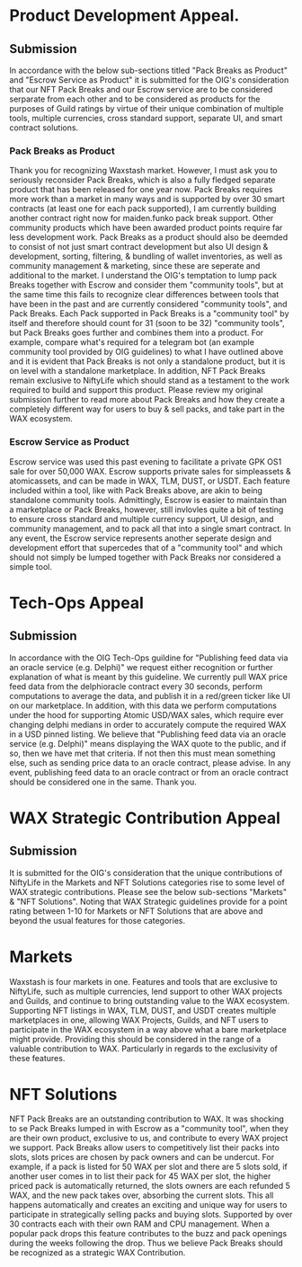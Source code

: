 # Product Development Appeal.

## Submission

In accordance with the below sub-sections titled "Pack Breaks as Product" and "Escrow Service as Product" it is submitted for the OIG's consideration that our NFT Pack Breaks and our Escrow service are to be considered serparate from each other and to be considered as products for the purposes of Guild ratings by virtue of their unique combination of multiple tools, multiple currencies, cross standard support, separate UI, and smart contract solutions. 

### Pack Breaks as Product

Thank you for recognizing Waxstash market. However, I must ask you to seriously reconsider Pack Breaks, which is also a fully fledged separate product that has been released for one year now. Pack Breaks requires more work than a market in many ways and is supported by over 30 smart contracts (at least one for each pack supported), I am currently building another contract right now for maiden.funko pack break support. Other community products which have been awarded product points require far less development work. Pack Breaks as a product should also be deemded to consist of not just smart contract development but also UI design & development, sorting, filtering, & bundling of wallet inventories, as well as community management & marketing, since these are seperate and additional to the market. I understand the OIG's temptation to lump pack Breaks together with Escrow and consider them "community tools", but at the same time this fails to recognize clear differences between tools that have been in the past and are currently considered "community tools", and Pack Breaks. Each Pack supported in Pack Breaks is a "community tool" by itself and therefore should count for 31 (soon to be 32) "community tools", but Pack Breaks goes further and combines them into a product. For example, compare what's required for a telegram bot (an example community tool provided by OIG guidelines) to what I have outlined above and it is evident that Pack Breaks is not only a standalone product, but it is on level with a standalone marketplace. In addition, NFT Pack Breaks remain exclusive to NiftyLife which should stand as a testament to the work required to build and support this product. Please review my original submission further to read more about Pack Breaks and how they create a completely different way for users to buy & sell packs, and take part in the WAX ecosystem.

### Escrow Service as Product

Escrow service was used this past evening to facilitate a private GPK OS1 sale for over 50,000 WAX. Escrow supports private sales for simpleassets & atomicassets, and can be made in WAX, TLM, DUST, or USDT. Each feature included within a tool, like with Pack Breaks above, are akin to being standalone community tools. Admittingly, Escrow is easier to maintain than a marketplace or Pack Breaks, however, still invlovles quite a bit of testing to ensure cross standard and multiple currency support, UI design, and community management, and to pack all that into a single smart contract. In any event, the Escrow service represents another seperate design and development effort that supercedes that of a "community tool" and which should not simply be lumped together with Pack Breaks nor considered a simple tool.


# Tech-Ops Appeal

## Submission

In accordance with the OIG Tech-Ops guildine for "Publishing feed data via an oracle service (e.g. Delphi)" we request either recognition or further explanation of what is meant by this guideline. We currently pull WAX price feed data from the delphioracle contract every 30 seconds, perform computations to average the data, and publish it in a red/green ticker like UI on our marketplace. In addition, with this data we perform computations under the hood for supporting Atomic USD/WAX sales, which require ever changing delphi medians in order to accurately compute the required WAX in a USD pinned listing. We believe that "Publishing feed data via an oracle service (e.g. Delphi)" means displaying the WAX quote to the public, and if so, then we have met that criteria. If not then this must mean something else, such as sending price data to an oracle contract, please advise. In any event, publishing feed data to an oracle contract or from an oracle contract should be considered one in the same. Thank you.

# WAX Strategic Contribution Appeal

## Submission

It is submitted for the OIG's consideration that the unique contributions of NiftyLife in the Markets and NFT Solutions categories rise to some level of WAX strategic contributions. Please see the below sub-sections "Markets" & "NFT Solutions". Noting that WAX Strategic guidelines provide for a point rating between 1-10 for Markets or NFT Solutions that are above and beyond the usual features for those categories.

# Markets

Waxstash is four markets in one. Features and tools that are exclusive to NiftyLife, such as multiple currencies, lend support to other WAX projects and Guilds, and continue to bring outstanding value to the WAX ecosystem. Supporting NFT listings in WAX, TLM, DUST, and USDT creates multiple marketplaces in one, allowing WAX Projects, Guilds, and NFT users to participate in the WAX ecosystem in a way above what a bare marketplace might provide. Providing this should be considered in the range of a valuable contribution to WAX. Particularly in regards to the exclusivity of these features.

# NFT Solutions

NFT Pack Breaks are an outstanding contribution to WAX. It was shocking to se Pack Breaks lumped in with Escrow as a "community tool", when they are their own product, exclusive to us, and contribute to every WAX project we support. Pack Breaks allow users to competitively list their packs into slots, slots prices are chosen by pack owners and can be undercut. For example, if a pack is listed for 50 WAX per slot and there are 5 slots sold, if another user comes in to list their pack for 45 WAX per slot, the higher priced pack is automatically returned, the slots owners are each refunded 5 WAX, and the new pack takes over, absorbing the current slots. This all happens automatically and creates an exciting and unique way for users to participate in strategically selling packs and buying slots. Supported by over 30 contracts each with their own RAM and CPU management. When a popular pack drops this feature contributes to the buzz and pack openings during the weeks following the drop. Thus we believe Pack Breaks should be recognized as a strategic WAX Contribution.




